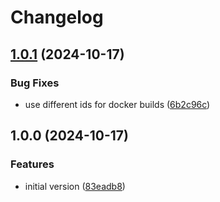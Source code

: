 # Changelog

## [1.0.1](https://github.com/Jmainguy/wp-spam/compare/v1.0.0...v1.0.1) (2024-10-17)


### Bug Fixes

* use different ids for docker builds ([6b2c96c](https://github.com/Jmainguy/wp-spam/commit/6b2c96c7f9ee9d7fc9db8391464d441a5735245a))

## 1.0.0 (2024-10-17)


### Features

* initial version ([83eadb8](https://github.com/Jmainguy/wp-spam/commit/83eadb845a63ecb4402f031c4298d2c60d3ceb34))
